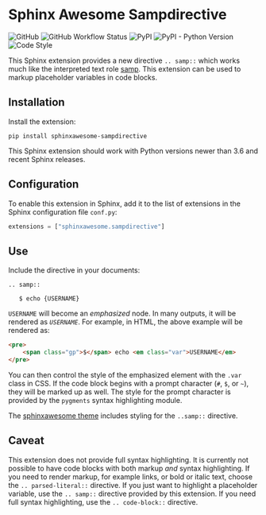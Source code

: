 # Sphinx Awesome Sampdirective

![GitHub](https://img.shields.io/github/license/kai687/sphinxawesome-sampdirective?color=blue&style=for-the-badge)
![GitHub Workflow Status](https://img.shields.io/github/workflow/status/kai687/sphinxawesome-sampdirective/Run%20unit%20tests?style=for-the-badge)
![PyPI](https://img.shields.io/pypi/v/sphinxawesome-sampdirective?style=for-the-badge)
![PyPI - Python Version](https://img.shields.io/pypi/pyversions/sphinxawesome-sampdirective?style=for-the-badge)
![Code Style](https://img.shields.io/badge/Code%20Style-Black-000000?style=for-the-badge)

This Sphinx extension provides a new directive `.. samp::` which works much like the
interpreted text role
[samp](https://www.sphinx-doc.org/en/master/usage/restructuredtext/roles.html#role-samp).
This extension can be used to markup placeholder variables in code blocks.

## Installation

Install the extension:

```console
pip install sphinxawesome-sampdirective
```

This Sphinx extension should work with Python versions newer than 3.6 and recent Sphinx
releases.

## Configuration

To enable this extension in Sphinx, add it to the list of extensions in the Sphinx
configuration file `conf.py`:

```python
extensions = ["sphinxawesome.sampdirective"]
```

## Use

Include the directive in your documents:

```
.. samp::

   $ echo {USERNAME}
```

`USERNAME` will become an _emphasized_ node. In many outputs, it will be rendered as
_`USERNAME`_. For example, in HTML, the above example will be rendered as:

```HTML
<pre>
    <span class="gp">$</span> echo <em class="var">USERNAME</em>
</pre>
```

You can then control the style of the emphasized element with the `.var` class in CSS.
If the code block begins with a prompt character (`#`, `$`, or `~`), they will be marked
up as well. The style for the prompt character is provided by the `pygments` syntax
highlighting module.

The [sphinxawesome theme](https://github.com/kai687/sphinxawesome-theme) includes
styling for the `..samp::` directive.

## Caveat

This extension does not provide full syntax highlighting. It is currently not possible
to have code blocks with both markup _and_ syntax highlighting. If you need to render
markup, for example links, or bold or italic text, choose the `.. parsed-literal::`
directive. If you just want to highlight a placeholder variable, use the `.. samp::`
directive provided by this extension. If you need full syntax highlighting, use the
`.. code-block::` directive.
